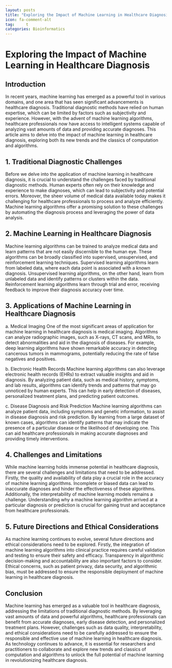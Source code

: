 ```yaml
---
layout: posts
title: "Exploring the Impact of Machine Learning in Healthcare Diagnosis"
icon: fa-comment-alt
tag:     t
categories: Bioinformatics
---
```



# Exploring the Impact of Machine Learning in Healthcare Diagnosis

## Introduction
In recent years, machine learning has emerged as a powerful tool in various domains, and one area that has seen significant advancements is healthcare diagnosis. Traditional diagnostic methods have relied on human expertise, which can be limited by factors such as subjectivity and experience. However, with the advent of machine learning algorithms, healthcare professionals now have access to intelligent systems capable of analyzing vast amounts of data and providing accurate diagnoses. This article aims to delve into the impact of machine learning in healthcare diagnosis, exploring both its new trends and the classics of computation and algorithms.

## 1. Traditional Diagnostic Challenges
Before we delve into the application of machine learning in healthcare diagnosis, it is crucial to understand the challenges faced by traditional diagnostic methods. Human experts often rely on their knowledge and experience to make diagnoses, which can lead to subjectivity and potential errors. Moreover, the sheer volume of medical data available today makes it challenging for healthcare professionals to process and analyze efficiently. Machine learning algorithms offer a promising solution to these challenges by automating the diagnosis process and leveraging the power of data analysis.

## 2. Machine Learning in Healthcare Diagnosis
Machine learning algorithms can be trained to analyze medical data and learn patterns that are not easily discernible to the human eye. These algorithms can be broadly classified into supervised, unsupervised, and reinforcement learning techniques. Supervised learning algorithms learn from labeled data, where each data point is associated with a known diagnosis. Unsupervised learning algorithms, on the other hand, learn from unlabeled data and identify patterns or clusters within the data. Reinforcement learning algorithms learn through trial and error, receiving feedback to improve their diagnosis accuracy over time.

## 3. Applications of Machine Learning in Healthcare Diagnosis
a. Medical Imaging
One of the most significant areas of application for machine learning in healthcare diagnosis is medical imaging. Algorithms can analyze radiographic images, such as X-rays, CT scans, and MRIs, to detect abnormalities and aid in the diagnosis of diseases. For example, deep learning algorithms have shown remarkable accuracy in detecting cancerous tumors in mammograms, potentially reducing the rate of false negatives and positives.

b. Electronic Health Records
Machine learning algorithms can also leverage electronic health records (EHRs) to extract valuable insights and aid in diagnosis. By analyzing patient data, such as medical history, symptoms, and lab results, algorithms can identify trends and patterns that may go unnoticed by human experts. This can help in early detection of diseases, personalized treatment plans, and predicting patient outcomes.

c. Disease Diagnosis and Risk Prediction
Machine learning algorithms can analyze patient data, including symptoms and genetic information, to assist in disease diagnosis and risk prediction. By learning from a large dataset of known cases, algorithms can identify patterns that may indicate the presence of a particular disease or the likelihood of developing one. This can aid healthcare professionals in making accurate diagnoses and providing timely interventions.

## 4. Challenges and Limitations
While machine learning holds immense potential in healthcare diagnosis, there are several challenges and limitations that need to be addressed. Firstly, the quality and availability of data play a crucial role in the accuracy of machine learning algorithms. Incomplete or biased data can lead to inaccurate diagnoses and hinder the effectiveness of these algorithms. Additionally, the interpretability of machine learning models remains a challenge. Understanding why a machine learning algorithm arrived at a particular diagnosis or prediction is crucial for gaining trust and acceptance from healthcare professionals.

## 5. Future Directions and Ethical Considerations
As machine learning continues to evolve, several future directions and ethical considerations need to be explored. Firstly, the integration of machine learning algorithms into clinical practice requires careful validation and testing to ensure their safety and efficacy. Transparency in algorithmic decision-making and accountability are also important factors to consider. Ethical concerns, such as patient privacy, data security, and algorithmic bias, must be addressed to ensure the responsible deployment of machine learning in healthcare diagnosis.

## Conclusion
Machine learning has emerged as a valuable tool in healthcare diagnosis, addressing the limitations of traditional diagnostic methods. By leveraging vast amounts of data and powerful algorithms, healthcare professionals can benefit from accurate diagnoses, early disease detection, and personalized treatment plans. However, challenges such as data quality, interpretability, and ethical considerations need to be carefully addressed to ensure the responsible and effective use of machine learning in healthcare diagnosis. As technology continues to advance, it is essential for researchers and practitioners to collaborate and explore new trends and classics of computation and algorithms to unlock the full potential of machine learning in revolutionizing healthcare diagnosis.